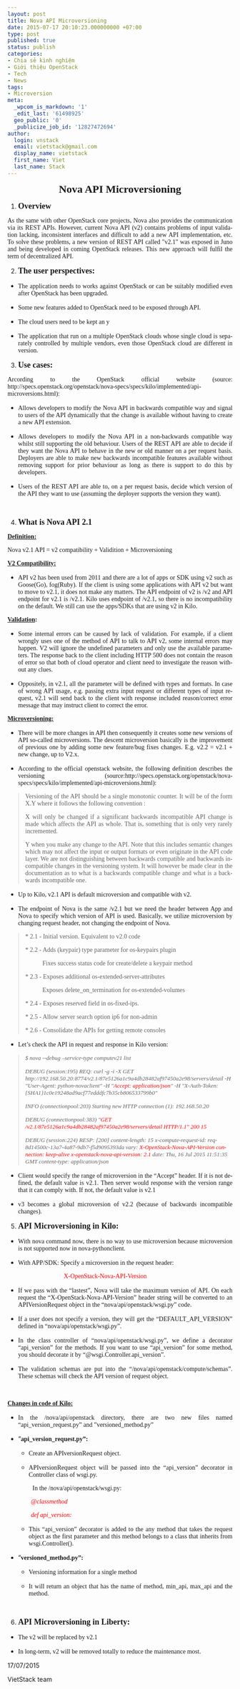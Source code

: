 ```yaml
---
layout: post
title: Nova API Microversioning
date: 2015-07-17 20:10:23.000000000 +07:00
type: post
published: true
status: publish
categories:
- Chia sẻ kinh nghiệm
- Giới thiệu OpenStack
- Tech
- News
tags:
- Microversion
meta:
  _wpcom_is_markdown: '1'
  _edit_last: '61498925'
  geo_public: '0'
  _publicize_job_id: '12827472694'
author:
  login: vnstack
  email: vietstack@gmail.com
  display_name: vietstack
  first_name: Viet
  last_name: Stack
---
```

<p class="western" lang="sv-SE" align="justify">
<p class="western" align="center"><span style="font-family:'Times New Roman', serif;"><span style="font-size:x-large;"><b>Nova API Microversioning</b></span></span></p>
<p class="western" align="justify">
<ol>
<li>
<p class="western" align="justify"><span style="font-family:'Times New Roman', serif;"><span style="font-size:large;"><b>Overview</b></span></span></p>
</li>
</ol>
<p class="western" lang="sv-SE" align="justify"><span style="font-family:'Times New Roman', serif;"><span lang="en-US">As the same with other OpenStack core project</span></span><span style="font-family:'Times New Roman', serif;"><span lang="en-US">s</span></span><span style="font-family:'Times New Roman', serif;"><span lang="en-US">, Nova also provides the communication via its REST APIs. However, current Nova API (v2) contains problems of input validation lacking, inconsistent interfaces and difficult to add a new API implementation, etc. To solve these problems, a new version of REST API called "v2.1" was exposed in Juno and being developed in coming OpenStack releases. This new approach will fulfil the term of decentralized API.</span></span></p>
<ol start="2">
<li>
<p class="western" align="justify"><span style="font-family:'Times New Roman', serif;"><span style="font-size:large;"><b>The user perspectives:</b></span></span></p>
</li>
</ol>
<ul>
<li>
<p class="western" lang="sv-SE" align="justify"><span style="font-family:'Times New Roman', serif;"><span lang="en-US">The application needs to works against OpenStack or can be suitably modified even after OpenStack has been upgraded.</span></span></p>
</li>
<li>
<p class="western" align="justify"><span style="font-family:'Times New Roman', serif;">Some new features added to OpenStack need to be exposed through API.</span></p>
</li>
<li>
<p class="western" align="justify"><span style="font-family:'Times New Roman', serif;">The cloud users need to be kept an y</span></p>
</li>
<li>
<p class="western" lang="sv-SE" align="justify"><span style="font-family:'Times New Roman', serif;"><span lang="en-US">The application that run on a multiple OpenStack clouds whose single cloud is separately controlled by multiple vendors, even those OpenStack cloud are different in version.</span></span></p>
</li>
</ul>
<p class="western" align="justify">
<ol start="3">
<li>
<p class="western" align="justify"><span style="font-family:'Times New Roman', serif;"><span style="font-size:large;"><b>Use cases:</b></span></span></p>
</li>
</ol>
<p class="western" lang="sv-SE" align="justify"><span style="font-family:'Times New Roman', serif;"><span lang="en-US">Arcording to the OpenStack official website (source: http://specs.openstack.org/openstack/nova-specs/specs/kilo/implemented/api-microversions.html):</span></span></p>
<ul>
<li>
<p class="western" align="justify"><span style="font-family:'Times New Roman', serif;">Allows developers to modify the Nova API in backwards compatible way and signal to users of the API dynamically that the change is available without having to create a new API extension.</span></p>
</li>
<li>
<p class="western" lang="sv-SE" align="justify"><span style="font-family:'Times New Roman', serif;"><span lang="en-US">Allows developers to modify the Nova API in a non-backwards compatible way whilst still supporting the old behaviour. Users of the REST API are able to decide if they want the Nova API to behave in the new or old manner on a per request basis. Deployers are able to make new backwards incompatible features available without removing support for prior behaviour as long as there is support to do this by developers.</span></span></p>
</li>
<li>
<p class="western" align="justify"><span style="font-family:'Times New Roman', serif;">Users of the REST API are able to, on a per request basis, decide which version of the API they want to use (assuming the deployer supports the version they want).</span></p>
</li>
</ul>
<p>&nbsp;</p>
<p class="western" align="justify">
<ol start="4">
<li>
<p class="western" align="justify"><span style="font-family:'Times New Roman', serif;"><span style="font-size:large;"><b>What is Nova API 2.1</b></span></span></p>
</li>
</ol>
<p class="western" align="justify"><span style="font-family:'Times New Roman', serif;"><u><b>Definition:</b></u></span></p>
<p class="western" lang="sv-SE" align="justify"><span style="font-family:'Times New Roman', serif;"><span lang="en-US">Nova v2.1 API = v2 compatibility + Validition + Microversioning</span></span></p>
<p class="western" lang="sv-SE" align="justify"><span style="font-family:'Times New Roman', serif;"><span lang="en-US"><u><b>V2 Compatibility:</b></u></span></span></p>
<ul>
<li>
<p class="western" lang="sv-SE" align="justify"><span style="font-family:'Times New Roman', serif;"><span lang="en-US">API v2 has been used from 2011 and there are a lot of apps or SDK using v2 such as Goose(Go), fog(Ruby). If the client is using some applications with API v2 but want to move to v2.1, it does not make any matters. The API endpoint of v2 is /v2 and API endpoint for v2.1 is /v2.1. Kilo uses endpoint of /v2.1, so there is no incompatibility on the default. We still can use the apps/SDKs that are using v2 in Kilo. </span></span></p>
</li>
</ul>
<p class="western" lang="sv-SE" align="justify"><span style="font-family:'Times New Roman', serif;"><span lang="en-US"><u><b>Validation</b></u></span></span><span style="font-family:'Times New Roman', serif;"><span lang="en-US"><b>:</b></span></span></p>
<ul>
<li>
<p class="western" lang="sv-SE" align="justify"><span style="font-family:'Times New Roman', serif;"><span lang="en-US">Some internal errors can be caused by lack of validation. For example, if a client wrongly uses one of the method of API to talk to API v2, some internal errors may happen. V2 will ignore the undefined parameters and only use the available parameters. The response back to the client including HTTP 500 does not contain the reason of error so that both of cloud operator and client need to investigate the reason without any clues. </span></span></p>
</li>
<li>
<p class="western" lang="sv-SE" align="justify"><span style="font-family:'Times New Roman', serif;"><span lang="en-US">Oppositely, in v2.1, all the parameter will be defined with types and formats. In case of wrong API usage, e.g. passing extra input request or different types of input request, v2.1 will send back to the client with response included reason/correct error message that may instruct client to correct the error.</span></span></p>
</li>
</ul>
<p class="western" align="justify"><span style="font-family:'Times New Roman', serif;"><u><b>Microversioning:</b></u></span></p>
<ul>
<li>
<p class="western" lang="sv-SE" align="justify"><span style="font-family:'Times New Roman', serif;"><span lang="en-US">There will be more changes in API then consequently it creates some new versions of API so-called microversions. The descent microversion basically is the improvement of previous one by adding some new feature/bug fixes changes. E.g. v2.2 = v2.1 + new change, up to V2.x.</span></span></p>
</li>
<li>
<p class="western" lang="sv-SE" align="justify"><span style="font-family:'Times New Roman', serif;"><span lang="en-US">According to the official openstack website, the following definition describes the versioning (source:http://specs.openstack.org/openstack/nova-specs/specs/kilo/implemented/api-microversions.html):</span></span></p>
</li>
</ul>
<blockquote>
<p class="western" align="justify"><span style="font-family:'Times New Roman', serif;">Versioning of the API should be a single monotonic counter. It will be of the form X.Y where it follows the following convention :</span></p>
<p class="western" lang="sv-SE" align="justify"><span style="font-family:'Times New Roman', serif;"><span lang="en-US">X will only be changed if a significant backwards incompatible API change is made which affects the API as whole. That is, something that is only very rarely incremented.</span></span></p>
<p class="western" lang="sv-SE" align="justify"><span style="font-family:'Times New Roman', serif;"><span lang="en-US">Y when you make any change to the API. Note that this includes semantic changes which may not affect the input or output formats or even originate in the API code layer. We are not distinguishing between backwards compatible and backwards incompatible changes in the versioning system. It will however be made clear in the documentation as to what is a backwards compatible change and what is a backwards incompatible one.</span></span></p>
</blockquote>
<ul>
<li>
<p class="western" lang="sv-SE" align="justify"><span style="font-family:'Times New Roman', serif;"><span lang="en-US">Up to Kilo, v2.1 API is default microversion and compatible with v2.</span></span></p>
</li>
<li>
<p class="western" lang="sv-SE" align="justify"><span style="font-family:'Times New Roman', serif;"><span lang="en-US">The endpoint of Nova is the same /v2.1 but we need the header between App and Nova to specify which version of API is used. Basically, we utilize microversion by changing request header, not changing the endpoint of Nova.</span></span></p>
</li>
</ul>
<blockquote>
<p class="western" align="justify"><span style="font-family:'Times New Roman', serif;">* 2.1 - Initial version. Equivalent to v2.0 code</span></p>
<p class="western" align="justify"><span style="font-family:'Times New Roman', serif;">* 2.2 - Adds (keypair) type parameter for os-keypairs plugin</span></p>
<p class="western" align="justify"><span style="font-family:'Times New Roman', serif;">           Fixes success status code for create/delete a keypair method</span></p>
<p class="western" align="justify"><span style="font-family:'Times New Roman', serif;">* 2.3 - Exposes additional os-extended-server-attributes</span></p>
<p class="western" align="justify"><span style="font-family:'Times New Roman', serif;">           Exposes delete_on_termination for os-extended-volumes</span></p>
<p class="western" align="justify"><span style="font-family:'Times New Roman', serif;">* 2.4 - Exposes reserved field in os-fixed-ips.</span></p>
<p class="western" align="justify"><span style="font-family:'Times New Roman', serif;">* 2.5 - Allow server search option ip6 for non-admin</span></p>
<p class="western" lang="sv-SE" align="justify"><span style="font-family:'Times New Roman', serif;"><span lang="en-US">* 2.6 - Consolidate the APIs for getting remote consoles</span></span></p>
<p class="western" align="justify">
</blockquote>
<ul>
<li>
<p class="western" align="justify"><span style="font-family:'Times New Roman', serif;">Let’s check the API in request and response in Kilo version:</span></p>
</li>
</ul>
<blockquote>
<p class="western" align="justify"><span style="font-family:'Times New Roman', serif;"><span style="font-size:small;"><i>$ nova --debug –service-type computev21 list</i></span></span></p>
<p class="western" lang="sv-SE"><span style="font-family:'Times New Roman', serif;"><span style="font-size:small;"><span lang="en-US"><i>DEBUG (session:195) REQ: curl -g -i -X GET http://192.168.50.20:8774/v2.1/87e5126a1c9a4db28482af97450a2e98/servers/detail -H "User-Agent: python-novaclient" -H "</i></span></span></span><span style="color:#ff0000;"><span style="font-family:'Times New Roman', serif;"><span style="font-size:small;"><span lang="en-US"><i>Accept: application/json</i></span></span></span></span><span style="font-family:'Times New Roman', serif;"><span style="font-size:small;"><span lang="en-US"><i>" -H "X-Auth-Token: {SHA1}1c0e19248ad9acf77edddfc7b35cb806533799b0"</i></span></span></span></p>
<p class="western" lang="sv-SE"><span style="font-family:'Times New Roman', serif;"><span style="font-size:small;"><span lang="en-US"><i>INFO (connectionpool:203) Starting new HTTP connection (1): 192.168.50.20</i></span></span></span></p>
<p class="western" lang="sv-SE"><span style="font-family:'Times New Roman', serif;"><span style="font-size:small;"><span lang="en-US"><i>DEBUG (connectionpool:383) "</i></span></span></span><span style="color:#ff0000;"><span style="font-family:'Times New Roman', serif;"><span style="font-size:small;"><span lang="en-US"><i>GET /v2.1/87e5126a1c9a4db28482af97450a2e98/servers/detail HTTP/1.1" 200 15</i></span></span></span></span></p>
<p class="western" lang="sv-SE"><span style="font-family:'Times New Roman', serif;"><span style="font-size:small;"><span lang="en-US"><i>DEBUG (session:224) RESP: [200] content-length: 15 x-compute-request-id: req-8d14500c-13a7-4a87-9db7-f5d9095393da vary: </i></span></span></span><span style="color:#ff0000;"><span style="font-family:'Times New Roman', serif;"><span style="font-size:small;"><span lang="en-US"><i>X-OpenStack-Nova-API-Version connection: keep-alive x-openstack-nova-api-version: 2.1 </i></span></span></span></span><span style="font-family:'Times New Roman', serif;"><span style="font-size:small;"><span lang="en-US"><i>date: Thu, 16 Jul 2015 11:51:35 GMT content-type: application/json</i></span></span></span></p>
<p class="western" align="justify">
</blockquote>
<ul>
<li>
<p class="western" lang="sv-SE" align="justify"><span style="font-family:'Times New Roman', serif;"><span lang="en-US">Client would specify the range of microversion in the “Accept” header. If it is not defined, the default value is v2.1. Then server would response with the version range that it can comply with. If not, the default value is v2.1</span></span></p>
</li>
<li>
<p class="western" lang="sv-SE" align="justify"><span style="font-family:'Times New Roman', serif;"><span lang="en-US">v3 becomes a global microversion of v2.2 (because of backwards incompatible changes).</span></span></p>
</li>
</ul>
<p class="western" align="justify">
<ol start="5">
<li>
<p class="western" align="justify"><span style="font-family:'Times New Roman', serif;"><span style="font-size:large;"><b>API Microversioning in Kilo:</b></span></span></p>
</li>
</ol>
<ul>
<li>
<p class="western" lang="sv-SE" align="justify"><span style="font-family:'Times New Roman', serif;"><span lang="en-US">With nova command now, there is no way to use microversion because microversion is not supported now in nova-pythonclient.</span></span></p>
</li>
<li>
<p class="western" align="justify"><span style="font-family:'Times New Roman', serif;">With APP/SDK: Specify a microversion in the request header:</span></p>
</li>
</ul>
<p class="western" lang="sv-SE" align="justify"><span style="color:#ff0000;"><span style="font-family:'Times New Roman', serif;"><span lang="en-US">                                    X-OpenStack-Nova-API-Version</span></span></span></p>
<ul>
<li>
<p class="western" lang="sv-SE" align="justify"><span style="font-family:'Times New Roman', serif;"><span lang="en-US">If we pass with the “lastest”, Nova will take the maximum version of API. On each request the “X-OpenStack-Nova-API-Version” header string will be converted to an APIVersionRequest object in the “nova/api/openstack/wsgi.py” code.</span></span></p>
</li>
<li>
<p class="western" lang="sv-SE" align="justify"><span style="font-family:'Times New Roman', serif;"><span lang="en-US">If a user does not specify a version, they will get the “DEFAULT_API_VERSION” defined in “nova/api/openstack/wsgi.py”.</span></span></p>
</li>
<li>
<p class="western" lang="sv-SE" align="justify"><span style="font-family:'Times New Roman', serif;"><span lang="en-US">In the class controller of “nova/api/openstack/wsgi.py”, we define a decorator “api_version” for the methods. If you want to use “api_version” for some method, you should decorate it by “@wsgi.Controller.api_version”.</span></span></p>
</li>
<li>
<p class="western" lang="sv-SE" align="justify"><span style="font-family:'Times New Roman', serif;"><span lang="en-US">The validation schemas are put into the “/nova/api/openstack/compute/schemas”. These schemas will check the API version of request object.</span></span></p>
</li>
</ul>
<p>&nbsp;</p>
<p class="western" style="text-align:left;" align="justify"><span style="font-family:'Times New Roman', serif;"><u><b>Changes in code of Kilo:</b></u></span></p>
<ul>
<li>
<p class="western" lang="sv-SE" align="justify"><span style="font-family:'Times New Roman', serif;"><span lang="en-US">In the /nova/api/openstack directory, there are two new files named “api_version_request.py” and ”versioned_method.py”</span></span></p>
</li>
<li>
<p class="western" align="justify">“<span style="font-family:'Times New Roman', serif;"><b>api_version_request.py”: </b></span></p>
<ul>
<li>
<p class="western" align="justify"><span style="font-family:'Times New Roman', serif;">Create an APIversionRequest object.</span></p>
</li>
<li>
<p class="western" align="justify"><span style="font-family:'Times New Roman', serif;">APIversionRequest object will be passed into the “api_version” decorator in Controller class of wsgi.py.</span></p>
</li>
</ul>
</li>
</ul>
<p class="western" lang="sv-SE" align="justify"><span style="font-family:'Times New Roman', serif;"><span lang="en-US">                In the /nova/api/openstack/wsgi.py:</span></span></p>
<p class="western" align="justify"><span style="color:#ff0000;"><span style="font-family:'Times New Roman', serif;"><i>               @classmethod</i></span></span></p>
<p class="western" align="justify"><span style="color:#ff0000;"><span style="font-family:'Times New Roman', serif;"><i>               def api_version:</i></span></span></p>
<ul>
<ul>
<li>
<p class="western" lang="sv-SE" align="justify"><span style="font-family:'Times New Roman', serif;"><span lang="en-US">This “api_version” decorator is added to the any method that takes the request object as the first parameter and this method belongs to a class that inherits from wsgi.Controller().</span></span></p>
</li>
</ul>
</ul>
<ul>
<li>
<p class="western" align="justify">“<span style="font-family:'Times New Roman', serif;"><b>versioned_method.py”:</b></span></p>
<ul>
<li>
<p class="western" align="justify"><span style="font-family:'Times New Roman', serif;">Versioning information for a single method</span></p>
</li>
<li>
<p class="western" align="justify"><span style="font-family:'Times New Roman', serif;">It will return an object that has the name of method, min_api, max_api and the method.</span></p>
</li>
</ul>
</li>
</ul>
<p>&nbsp;</p>
<ol start="6">
<li>
<p class="western" align="justify"><span style="font-family:'Times New Roman', serif;"><span style="font-size:large;"><b>API Microversioning in Liberty:</b></span></span></p>
</li>
</ol>
<ul>
<li>
<p class="western" align="justify"><span style="font-family:'Times New Roman', serif;">The v2 will be replaced by v2.1</span></p>
</li>
<li>
<p class="western" lang="sv-SE" align="justify"><span style="font-family:'Times New Roman', serif;"><span lang="en-US">In long-term, v2 will be removed totally to reduce the maintenance most.</span></span></p>
</li>
</ul>
<p class="western" align="justify">
<p class="western" align="justify">
<p class="western" align="justify">
<p class="western" align="justify">
17/07/2015</p>
<p class="western" align="justify">VietStack team</p>
<p class="western" align="justify">
<p class="western" align="justify">
